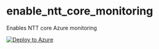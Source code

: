 # enable_ntt_core_monitoring
Enables NTT core Azure  monitoring


[![Deploy to Azure](https://aka.ms/deploytoazurebutton)](https://portal.azure.com/#create/Microsoft.Template/uri/https://raw.githubusercontent.com/ecapote/enable_ntt_core_monitoring/main/ntt_core_service_log_analytics.json)
